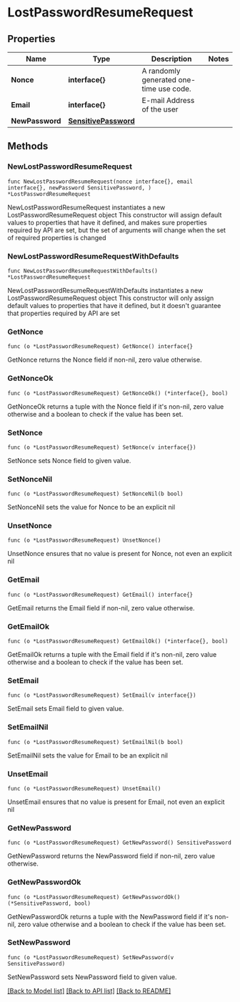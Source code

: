 # LostPasswordResumeRequest

## Properties

Name | Type | Description | Notes
------------ | ------------- | ------------- | -------------
**Nonce** | **interface{}** | A randomly generated one-time use code. | 
**Email** | **interface{}** | E-mail Address of the user | 
**NewPassword** | [**SensitivePassword**](SensitivePassword.md) |  | 

## Methods

### NewLostPasswordResumeRequest

`func NewLostPasswordResumeRequest(nonce interface{}, email interface{}, newPassword SensitivePassword, ) *LostPasswordResumeRequest`

NewLostPasswordResumeRequest instantiates a new LostPasswordResumeRequest object
This constructor will assign default values to properties that have it defined,
and makes sure properties required by API are set, but the set of arguments
will change when the set of required properties is changed

### NewLostPasswordResumeRequestWithDefaults

`func NewLostPasswordResumeRequestWithDefaults() *LostPasswordResumeRequest`

NewLostPasswordResumeRequestWithDefaults instantiates a new LostPasswordResumeRequest object
This constructor will only assign default values to properties that have it defined,
but it doesn't guarantee that properties required by API are set

### GetNonce

`func (o *LostPasswordResumeRequest) GetNonce() interface{}`

GetNonce returns the Nonce field if non-nil, zero value otherwise.

### GetNonceOk

`func (o *LostPasswordResumeRequest) GetNonceOk() (*interface{}, bool)`

GetNonceOk returns a tuple with the Nonce field if it's non-nil, zero value otherwise
and a boolean to check if the value has been set.

### SetNonce

`func (o *LostPasswordResumeRequest) SetNonce(v interface{})`

SetNonce sets Nonce field to given value.


### SetNonceNil

`func (o *LostPasswordResumeRequest) SetNonceNil(b bool)`

 SetNonceNil sets the value for Nonce to be an explicit nil

### UnsetNonce
`func (o *LostPasswordResumeRequest) UnsetNonce()`

UnsetNonce ensures that no value is present for Nonce, not even an explicit nil
### GetEmail

`func (o *LostPasswordResumeRequest) GetEmail() interface{}`

GetEmail returns the Email field if non-nil, zero value otherwise.

### GetEmailOk

`func (o *LostPasswordResumeRequest) GetEmailOk() (*interface{}, bool)`

GetEmailOk returns a tuple with the Email field if it's non-nil, zero value otherwise
and a boolean to check if the value has been set.

### SetEmail

`func (o *LostPasswordResumeRequest) SetEmail(v interface{})`

SetEmail sets Email field to given value.


### SetEmailNil

`func (o *LostPasswordResumeRequest) SetEmailNil(b bool)`

 SetEmailNil sets the value for Email to be an explicit nil

### UnsetEmail
`func (o *LostPasswordResumeRequest) UnsetEmail()`

UnsetEmail ensures that no value is present for Email, not even an explicit nil
### GetNewPassword

`func (o *LostPasswordResumeRequest) GetNewPassword() SensitivePassword`

GetNewPassword returns the NewPassword field if non-nil, zero value otherwise.

### GetNewPasswordOk

`func (o *LostPasswordResumeRequest) GetNewPasswordOk() (*SensitivePassword, bool)`

GetNewPasswordOk returns a tuple with the NewPassword field if it's non-nil, zero value otherwise
and a boolean to check if the value has been set.

### SetNewPassword

`func (o *LostPasswordResumeRequest) SetNewPassword(v SensitivePassword)`

SetNewPassword sets NewPassword field to given value.



[[Back to Model list]](../README.md#documentation-for-models) [[Back to API list]](../README.md#documentation-for-api-endpoints) [[Back to README]](../README.md)



